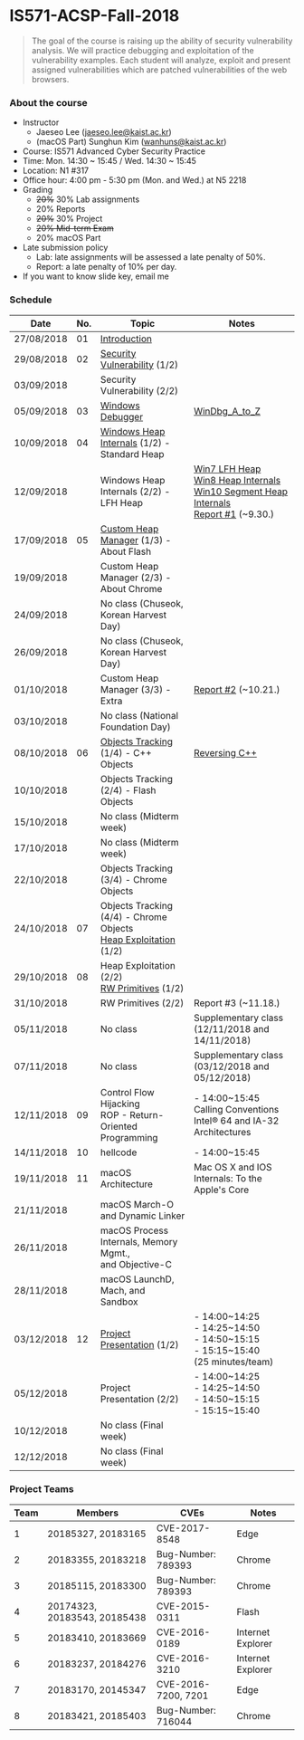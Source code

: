 # IS571-ACSP-Fall-2018 

> The goal of the course is raising up the ability of security vulnerability analysis. We will practice debugging and exploitation of the vulnerability examples. Each student will analyze, exploit and present assigned vulnerabilities which are patched vulnerabilities of the web browsers.

### About the course
* Instructor
	* Jaeseo Lee (jaeseo.lee@kaist.ac.kr)
	* (macOS Part) Sunghun Kim (wanhuns@kaist.ac.kr)
* Course: IS571 Advanced Cyber Security Practice
* Time: Mon. 14:30 ~ 15:45 / Wed. 14:30 ~ 15:45
* Location: N1 #317
* Office hour: 4:00 pm - 5:30 pm (Mon. and Wed.) at N5 2218
* Grading
	* <del>20%</del> 30% Lab assignments
	* 20% Reports
	* <del>20%</del> 30% Project 
	* <del>20% Mid-term Exam</del>
	* 20% macOS Part
* Late submission policy 
	* Lab: late assignments will be assessed a late penalty of 50%.
	* Report: a late penalty of 10% per day.
* If you want to know slide key, email me

### Schedule
| Date       |  No.    | Topic           | Notes 
|------------|-----------------|-----------------|-------
| 27/08/2018 | 01 | <a href='https://github.com/jaeseolee/IS571-ACSP-Fall-2018/raw/master/lec01/01-Introduction.pdf'>Introduction</a>
| 29/08/2018 | 02 | <a href='https://github.com/jaeseolee/IS571-ACSP-Fall-2018/raw/master/lec02/02-Security Vulnerability.pdf'>Security Vulnerability</a> (1/2)
| 03/09/2018 | | Security Vulnerability (2/2)
| 05/09/2018 | 03 | <a href='https://github.com/jaeseolee/IS571-ACSP-Fall-2018/raw/master/lec03/03-Windows Debugger.pdf'>Windows Debugger</a> | <a href='https://github.com/jaeseolee/IS571-ACSP-Fall-2018/raw/master/lec03/WinDbg_A_to_Z.pdf'>WinDbg_A_to_Z</a>
| 10/09/2018 | 04 | <a href='https://github.com/jaeseolee/IS571-ACSP-Fall-2018/raw/master/lec04/04-Windows Heap Internals.pdf'>Windows Heap Internals</a> (1/2) - Standard Heap
| 12/09/2018 | | Windows Heap Internals (2/2) - LFH Heap | <a href='https://github.com/jaeseolee/IS571-ACSP-Fall-2018/raw/master/lec04/Understanding_the_Low_Fragmentation_Heap.pdf'>Win7 LFH Heap</a><br><a href='https://github.com/jaeseolee/IS571-ACSP-Fall-2018/raw/master/lec04/Windows_8_Heap_Internals.pdf'>Win8 Heap Internals</a><br><a href='https://github.com/jaeseolee/IS571-ACSP-Fall-2018/raw/master/lec04/Windows_10_Internals.pdf'>Win10 Segment Heap Internals</a><br><a href='https://github.com/jaeseolee/IS571-ACSP-Fall-2018/raw/master/lec04/04-Windows Heap Internals-Report01.pdf'>Report #1</a> (~9.30.)
| 17/09/2018 | 05 | <a href='https://github.com/jaeseolee/IS571-ACSP-Fall-2018/raw/master/lec05/05-Custom Heap Manager.pdf'>Custom Heap Manager</a> (1/3) - About Flash
| 19/09/2018 | | Custom Heap Manager (2/3) - About Chrome
| 24/09/2018 | | No class (Chuseok, Korean Harvest Day)
| 26/09/2018 | | No class (Chuseok, Korean Harvest Day)
| 01/10/2018 | | Custom Heap Manager (3/3) - Extra | <a href='https://github.com/jaeseolee/IS571-ACSP-Fall-2018/raw/master/lec05/05-Custom Heap Manager-Report02.pdf'>Report #2</a> (~10.21.)
| 03/10/2018 | | No class (National Foundation Day)
| 08/10/2018 | 06 | <a href='https://github.com/jaeseolee/IS571-ACSP-Fall-2018/raw/master/lec06/06-Objects Tracking.pdf'>Objects Tracking</a> (1/4) - C++ Objects | <a href='https://github.com/jaeseolee/IS571-ACSP-Fall-2018/raw/master/lec06/bh-dc-07-Sabanal_Yason-WP.pdf'>Reversing C++</a>
| 10/10/2018 | | Objects Tracking (2/4) - Flash Objects
| 15/10/2018 | | No class (Midterm week)
| 17/10/2018 | | No class (Midterm week)
| 22/10/2018 | | Objects Tracking (3/4) - Chrome Objects
| 24/10/2018 | 07 | Objects Tracking (4/4) - Chrome Objects<br><a href='https://github.com/jaeseolee/IS571-ACSP-Fall-2018/raw/master/lec07/07-Heap Exploitation.pdf'>Heap Exploitation</a> (1/2)
| 29/10/2018 | 08 | Heap Exploitation (2/2)<br><a href='https://github.com/jaeseolee/IS571-ACSP-Fall-2018/raw/master/lec08/08-RW Primitives.pdf'>RW Primitives</a> (1/2)
| 31/10/2018 | | RW Primitives (2/2) | Report #3 (~11.18.)
| 05/11/2018 | | No class | Supplementary class (12/11/2018 and 14/11/2018)
| 07/11/2018 | | No class | Supplementary class (03/12/2018 and 05/12/2018)
| 12/11/2018 | 09 | Control Flow Hijacking<br>ROP - Return-Oriented Programming | - 14:00\~15:45<br>Calling Conventions<br>Intel® 64 and IA-32 Architectures
| 14/11/2018 | 10 | hellcode | - 14:00\~15:45
| 19/11/2018 | 11 | macOS Architecture | Mac OS X and IOS Internals: To the Apple's Core
| 21/11/2018 | | macOS March-O and Dynamic Linker
| 26/11/2018 | | macOS Process Internals, Memory Mgmt.,<br> and Objective-C
| 28/11/2018 | | macOS LaunchD, Mach, and Sandbox
| 03/12/2018 | 12 |<a href='https://github.com/jaeseolee/IS571-ACSP-Fall-2018/raw/master/lec12/12-Project.pdf'>Project Presentation</a> (1/2) | - 14:00\~14:25<br>\- 14:25\~14:50<br>\- 14:50\~15:15<br>\- 15:15\~15:40<br>(25 minutes/team)
| 05/12/2018 | | Project Presentation (2/2) | \- 14:00\~14:25<br>\- 14:25\~14:50<br>\- 14:50\~15:15<br>\- 15:15\~15:40
| 10/12/2018 | | No class (Final week)
| 12/12/2018 | | No class (Final week)

### Project Teams
| Team   | Members                      | CVEs                | Notes   |
|--------|------------------------------|---------------------|---------|
| 1 | 20185327, 20183165 | CVE-2017-8548 | Edge |
| 2 | 20183355, 20183218 | Bug-Number: 789393 | Chrome |
| 3 | 20185115, 20183300 | Bug-Number: 789393 | Chrome |
| 4 | 20174323, 20183543, 20185438 | CVE-2015-0311 | Flash |
| 5 | 20183410, 20183669 | CVE-2016-0189 | Internet Explorer |
| 6 | 20183237, 20184276 | CVE-2016-3210 | Internet Explorer |
| 7 | 20183170, 20145347 | CVE-2016-7200, 7201 | Edge |
| 8 | 20183421, 20185403 | Bug-Number: 716044  | Chrome |
